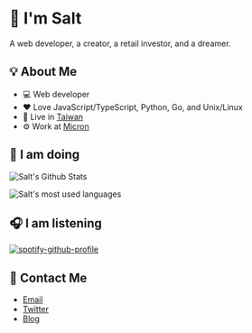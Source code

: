 # :salt: I'm Salt

A web developer, a creator, a retail investor, and a dreamer.

## :bulb: About Me

- :computer: Web developer
- :heart: Love JavaScript/TypeScript, Python, Go, and Unix/Linux
- :house_with_garden: Live in [Taiwan](https://en.wikipedia.org/wiki/Taiwan)
- :gear: Work at [Micron](https://www.micron.com)

## :wrench: I am doing

![Salt's Github Stats](https://github-readme-stats.vercel.app/api?username=saltchang&show_icons=true&theme=github_dark&count_private=true&line_height=30&hide_title=true)

![Salt's most used languages](https://github-readme-stats.vercel.app/api/top-langs/?username=saltchang&hide=html,scss,css&layout=compact&theme=github_dark&hide_title=true)

## :headphones: I am listening

[![spotify-github-profile](https://spotify-github-profile.vercel.app/api/view?uid=0wx6ttdb53ktogtjtn8visfy2&cover_image=true&theme=default)](https://spotify-github-profile.vercel.app/api/view?uid=0wx6ttdb53ktogtjtn8visfy2&redirect=true)

## :bow_and_arrow: Contact Me

- [Email](mailto:me@saltchang.com)
- [Twitter](https://twitter.com/saltchang)
- [Blog](https://blog.saltchang.com)
